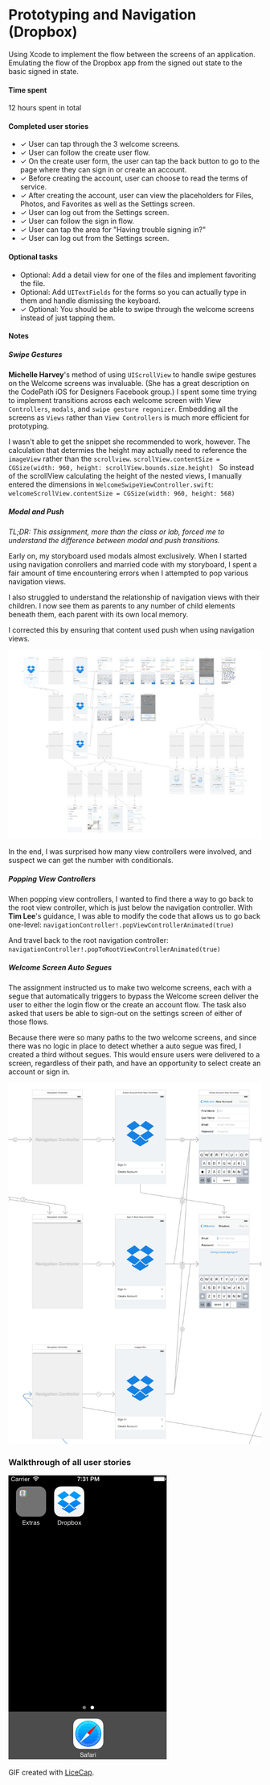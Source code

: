 # Prototyping and Navigation (Dropbox)
Using Xcode to implement the flow between the screens of an application. Emulating the flow of the Dropbox app from the signed out state to the basic signed in state.

#### Time spent
12 hours spent in total

#### Completed user stories
 * ✓ User can tap through the 3 welcome screens.
 * ✓ User can follow the create user flow.
  * ✓ On the create user form, the user can tap the back button to go to the page where they can sign in or create an account.
  * ✓ Before creating the account, user can choose to read the terms of service.
  * ✓ After creating the account, user can view the placeholders for Files, Photos, and Favorites as well as the Settings screen.
  * ✓ User can log out from the Settings screen.
 * ✓ User can follow the sign in flow.
  * ✓ User can tap the area for "Having trouble signing in?"
  * ✓ User can log out from the Settings screen.
 
#### Optional tasks
 * Optional: Add a detail view for one of the files and implement favoriting the file.
 * Optional: Add `UITextFields` for the forms so you can actually type in them and handle dismissing the keyboard.
 * ✓ Optional: You should be able to swipe through the welcome screens instead of just tapping them.

#### Notes
##### Swipe Gestures
**Michelle Harvey**'s method of using `UIScrollView` to handle swipe gestures on the Welcome screens was invaluable. (She has a great description on the CodePath iOS for Designers Facebook group.) I spent some time trying to implement transitions across each welcome screen with View `Controllers`, `modals`, and `swipe gesture regonizer`. Embedding all the screens as `Views` rather than `View Controllers` is much more efficient for prototyping.

I wasn't able to get the snippet she recommended to work, however. The calculation that determies the height may actually need to reference the `imageView` rather than the `scrollview`.
`scrollView.contentSize = CGSize(width: 960, height: scrollView.bounds.size.height)
`
So instead of the scrollView calculating the height of the nested views, I manually entered the dimensions in `WelcomeSwipeViewController.swift`:
`welcomeScrollView.contentSize = CGSize(width: 960, height: 568)`

##### Modal and Push
*TL;DR: This assignment, more than the class or lab, forced me to understand the difference between modal and push transitions.*

Early on, my storyboard used modals almost exclusively. When I started using navigation conrollers and married code with my storyboard, I spent a fair amount of time encountering errors when I attempted to pop various navigation views.

I also struggled to understand the relationship of navigation views with their children. I now see them as parents to any number of child elements beneath them, each parent with its own local memory.

I corrected this by ensuring that content used push when using navigation views.

![Storyboard](storyboard.png)

In the end, I was surprised how many view controllers were involved, and suspect we can get the number with conditionals.

##### Popping View Controllers
When popping view controllers, I wanted to find there a way to go back to the root view controller, which is just below the navigation controller. With **Tim Lee**'s guidance, I was able to modify the code that allows us to go back one-level:
       `navigationController!.popViewControllerAnimated(true)` 
        
And travel back to the root navigation controller:
`navigationController!.popToRootViewControllerAnimated(true)`


##### Welcome Screen Auto Segues
The assignment instructed us to make two welcome screens, each with a segue that automatically triggers to bypass the Welcome screen deliver the user to either the login flow or the create an account flow. The task also asked that users be able to sign-out on the settings screen of either of those flows.

Because there were so many paths to the two welcome screens, and since there was no logic in place to detect whether a auto segue was fired, I created a third without segues. This would ensure users were delivered to a screen, regardless of their path, and have an opportunity to select create an account or sign in.

![Welcome Screens](welcome-screens.png)

### Walkthrough of all user stories

![Video Walkthrough](dropbox.gif)

GIF created with [LiceCap](http://www.cockos.com/licecap/).
